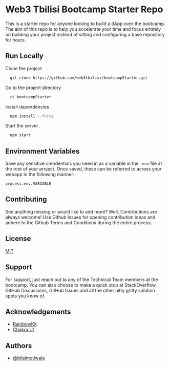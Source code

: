 
# Web3 Tbilisi Bootcamp Starter Repo

This is a starter repo for anyone looking to build a dApp over the bootcamp. The aim of this repo is to help you accelerate your time and focus entirely on building your project instead of sitting and configuring a base repository for hours.
## Run Locally

Clone the project

```bash
  git clone https://github.com/web3tbilisi/bootcampStarter.git
```

Go to the project directory

```bash
  cd bootcampStarter
```

Install dependencies

```bash
  npm install --force
```

Start the server

```bash
  npm start
```


## Environment Variables

Save any sensitive crendentials you need in as a variable in the `.env` file at the root of your project. Once saved, these can be referred to across your webapp in the following manner:

`process.env.VARIABLE`


## Contributing

See anything missing or would like to add more? Well, Contributions are always welcome! Use Github Issues for opening contribution ideas and adhere to the Github Terms and Conditions during the entire process.


## License

[MIT](https://choosealicense.com/licenses/mit/)


## Support

For support, just reach out to any of the Technical Team members at the bootcamp. You can also choose to make a quick stop at StackOverflow, GitHub Discussions, GitHub Issues and all the other nitty gritty solution spots you know of.


## Acknowledgements

 - [RainbowKit](https://www.rainbowkit.com/)
 - [Chakra UI](https://chakra-ui.com/)
 
 
## Authors

- [@bilalmotiwala](https://www.github.com/bilalmotiwala)

